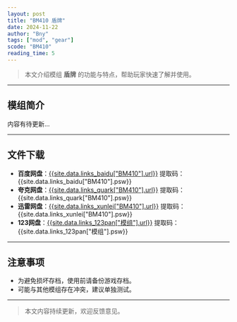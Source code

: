 ```yaml
---
layout: post
title: "BM410 盾牌"
date: 2024-11-22
author: "Bny"
tags: ["mod", "gear"]
scode: "BM410"
reading_time: 5
---
```


> 本文介绍模组 **盾牌** 的功能与特点，帮助玩家快速了解并使用。

---

## 模组简介

内容有待更新...

---

## 文件下载
- **百度网盘**：[{{site.data.links_baidu["BM410"].url}}]({{site.data.links_baidu["BM410"].url}}) 提取码：{{site.data.links_baidu["BM410"].psw}}
- **夸克网盘**：[{{site.data.links_quark["BM410"].url}}]({{site.data.links_quark["BM410"].url}}) 提取码：{{site.data.links_quark["BM410"].psw}}
- **迅雷网盘**：[{{site.data.links_xunlei["BM410"].url}}]({{site.data.links_xunlei["BM410"].url}}) 提取码：{{site.data.links_xunlei["BM410"].psw}}
- **123网盘**：[{{site.data.links_123pan["模组"].url}}]({{site.data.links_123pan["模组"].url}}) 提取码：{{site.data.links_123pan["模组"].psw}}

---

## 注意事项
- 为避免损坏存档，使用前请备份游戏存档。
- 可能与其他模组存在冲突，建议单独测试。

---

> 本文内容持续更新，欢迎反馈意见。
